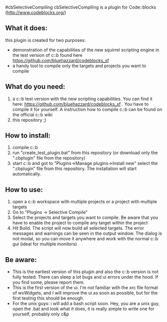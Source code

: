 #cbSelectiveCompiling
cbSelectiveCompiling is a plugin for Code::blocks (http://www.codeblocks.org/)

## What it does:
this plugin is created for two purposes:
* demonstration of the capabilities of the new squirrel scripting engine in the test version of c::b found here https://github.com/bluehazzard/codeblocks_sf
* a handy tool to compile only the targets and projects you want to compile

## What do you need:
1. a c::b test version with the new scripting capabilities. You can find it here: https://github.com/bluehazzard/codeblocks_sf . You have to compile it for yourself. A instruction how to compile c::b can be found on the official c::b wiki
2. this repository ;)

## How to install:
1. compile c::b
2. run "create_test_plugin.bat" from this repository (or download only the ".cbplugin" file from the repository)
2. start c::b and got to "Plugins->Manage plugins->Install new" select the ".cbplugin" file from this repository. The installation will start automatically.


## How to use:
1. open a c::b workspace with multiple projects or a project with multiple targets
2. Go to "Plugins -> Selective Compile"
3. Select the projects and targets you want to compile. Be aware that you have to enable the project to compile any target within the project
4. Hit Build. The script will now build all selected targets. The error messages and warnings can be seen in the output  window. The dialog is not modal, so you can move it anywhere and work with the normal c::b gui (ideal for multiple monitors) 

## Be aware:
* This is the earliest version of this plugin and also the c::b version is not fully tested. There can sleep a lot bugs and ui errors under the hood. If you find some, please report them. 
* This is the first version of the ui. I'm not familiar with the xrc file format of wxWidgets, and I will improve the ui as soon as possible, but for the first testing this should be enough.
* For the unix guys: i will add a bash script soon. Hey, you are a unix guy, open the .bat and look what it does, it is really simple to write one for yourself, probably only c&p

